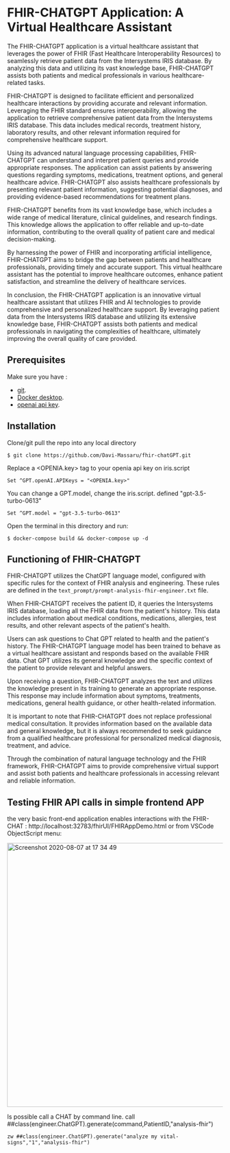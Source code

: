 # FHIR-CHATGPT Application: A Virtual Healthcare Assistant

The FHIR-CHATGPT application is a virtual healthcare assistant that leverages the power of FHIR (Fast Healthcare Interoperability Resources) to seamlessly retrieve patient data from the Intersystems IRIS database. By analyzing this data and utilizing its vast knowledge base, FHIR-CHATGPT assists both patients and medical professionals in various healthcare-related tasks.

FHIR-CHATGPT is designed to facilitate efficient and personalized healthcare interactions by providing accurate and relevant information. Leveraging the FHIR standard ensures interoperability, allowing the application to retrieve comprehensive patient data from the Intersystems IRIS database. This data includes medical records, treatment history, laboratory results, and other relevant information required for comprehensive healthcare support.

Using its advanced natural language processing capabilities, FHIR-CHATGPT can understand and interpret patient queries and provide appropriate responses. The application can assist patients by answering questions regarding symptoms, medications, treatment options, and general healthcare advice. FHIR-CHATGPT also assists healthcare professionals by presenting relevant patient information, suggesting potential diagnoses, and providing evidence-based recommendations for treatment plans.

FHIR-CHATGPT benefits from its vast knowledge base, which includes a wide range of medical literature, clinical guidelines, and research findings. This knowledge allows the application to offer reliable and up-to-date information, contributing to the overall quality of patient care and medical decision-making.

By harnessing the power of FHIR and incorporating artificial intelligence, FHIR-CHATGPT aims to bridge the gap between patients and healthcare professionals, providing timely and accurate support. This virtual healthcare assistant has the potential to improve healthcare outcomes, enhance patient satisfaction, and streamline the delivery of healthcare services.

In conclusion, the FHIR-CHATGPT application is an innovative virtual healthcare assistant that utilizes FHIR and AI technologies to provide comprehensive and personalized healthcare support. By leveraging patient data from the Intersystems IRIS database and utilizing its extensive knowledge base, FHIR-CHATGPT assists both patients and medical professionals in navigating the complexities of healthcare, ultimately improving the overall quality of care provided.

## Prerequisites
Make sure you have : 
- [git](https://git-scm.com/book/en/v2/Getting-Started-Installing-Git).
- [Docker desktop](https://www.docker.com/products/docker-desktop).
- [openai api key](https://platform.openai.com/account/api-keys).

## Installation 

Clone/git pull the repo into any local directory

```
$ git clone https://github.com/Davi-Massaru/fhir-chatGPT.git
```

Replace a <OPENIA.key> tag to your openia api key on iris.script

```
Set ^GPT.openAI.APIKeys = "<OPENIA.key>"
```


You can change a GPT.model, change the iris.script. defined "gpt-3.5-turbo-0613"

```
Set ^GPT.model = "gpt-3.5-turbo-0613"
```

Open the terminal in this directory and run:

```
$ docker-compose build && docker-compose up -d
```

## Functioning of FHIR-CHATGPT

FHIR-CHATGPT utilizes the ChatGPT language model, configured with specific rules for the context of FHIR analysis and engineering. These rules are defined in the `text_prompt/prompt-analysis-fhir-engineer.txt` file.

When FHIR-CHATGPT receives the patient ID, it queries the Intersystems IRIS database, loading all the FHIR data from the patient's history. This data includes information about medical conditions, medications, allergies, test results, and other relevant aspects of the patient's health.

Users can ask questions to Chat GPT related to health and the patient's history. The FHIR-CHATGPT language model has been trained to behave as a virtual healthcare assistant and responds based on the available FHIR data. Chat GPT utilizes its general knowledge and the specific context of the patient to provide relevant and helpful answers.

Upon receiving a question, FHIR-CHATGPT analyzes the text and utilizes the knowledge present in its training to generate an appropriate response. This response may include information about symptoms, treatments, medications, general health guidance, or other health-related information.

It is important to note that FHIR-CHATGPT does not replace professional medical consultation. It provides information based on the available data and general knowledge, but it is always recommended to seek guidance from a qualified healthcare professional for personalized medical diagnosis, treatment, and advice.

Through the combination of natural language technology and the FHIR framework, FHIR-CHATGPT aims to provide comprehensive virtual support and assist both patients and healthcare professionals in accessing relevant and reliable information.

## Testing FHIR API calls in simple frontend APP

the very basic front-end application enables interactions with the
FHIR-CHAT : http://localhost:32783/fhirUI/FHIRAppDemo.html or from VSCode ObjectScript menu:

<img width="616" alt="Screenshot 2020-08-07 at 17 34 49" src="https://user-images.githubusercontent.com/2781759/89657546-ea5fc500-d8d5-11ea-97ed-6fbbf84da655.png">

Is possible call a CHAT by command line. call ##class(engineer.ChatGPT).generate(command,PatientID,"analysis-fhir")

```
zw ##class(engineer.ChatGPT).generate("analyze my vital-signs","1","analysis-fhir")
```
